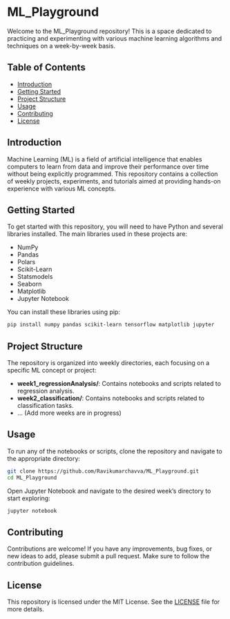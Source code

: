 # ML_Playground

Welcome to the ML_Playground repository! This is a space dedicated to practicing and experimenting with various machine learning algorithms and techniques on a week-by-week basis.

## Table of Contents

- [Introduction](#introduction)
- [Getting Started](#getting-started)
- [Project Structure](#project-structure)
- [Usage](#usage)
- [Contributing](#contributing)
- [License](#license)

## Introduction

Machine Learning (ML) is a field of artificial intelligence that enables computers to learn from data and improve their performance over time without being explicitly programmed. This repository contains a collection of weekly projects, experiments, and tutorials aimed at providing hands-on experience with various ML concepts.

## Getting Started

To get started with this repository, you will need to have Python and several libraries installed. The main libraries used in these projects are:

- NumPy
- Pandas
- Polars
- Scikit-Learn
- Statsmodels
- Seaborn
- Matplotlib
- Jupyter Notebook

You can install these libraries using pip:

```bash
pip install numpy pandas scikit-learn tensorflow matplotlib jupyter
```

## Project Structure

The repository is organized into weekly directories, each focusing on a specific ML concept or project:

- **week1_regressionAnalysis/**: Contains notebooks and scripts related to regression analysis.
- **week2_classification/**: Contains notebooks and scripts related to classification tasks.
- ... (Add more weeks are in progress)

## Usage

To run any of the notebooks or scripts, clone the repository and navigate to the appropriate directory:

```bash
git clone https://github.com/Ravikumarchavva/ML_Playground.git
cd ML_Playground
```

Open Jupyter Notebook and navigate to the desired week’s directory to start exploring:

```bash
jupyter notebook
```

## Contributing

Contributions are welcome! If you have any improvements, bug fixes, or new ideas to add, please submit a pull request. Make sure to follow the contribution guidelines.

## License

This repository is licensed under the MIT License. See the [LICENSE](LICENSE) file for more details.
